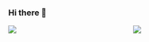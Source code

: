 ### Hi there 👋

<div style="display: flex;width:100%;justify-content: space-between;"> 
<img style="flex: 1;"  src="https://github-readme-stats.vercel.app/api?username=aQingYun&show_icons=true&hide=contribs" />
<img style="flex: 1;"  src="https://github-readme-stats.vercel.app/api/top-langs/?username=aQingYun&layout=compact" />
</div>

<!--
**aQingYun/aQingYun** is a ✨ _special_ ✨ repository because its `README.md` (this file) appears on your GitHub profile.

Here are some ideas to get you started:

- 🔭 I’m currently working on ...
- 🌱 I’m currently learning ...
- 👯 I’m looking to collaborate on ...
- 🤔 I’m looking for help with ...
- 💬 Ask me about ...
- 📫 How to reach me: ...
- 😄 Pronouns: ...
- ⚡ Fun fact: ...
-->
